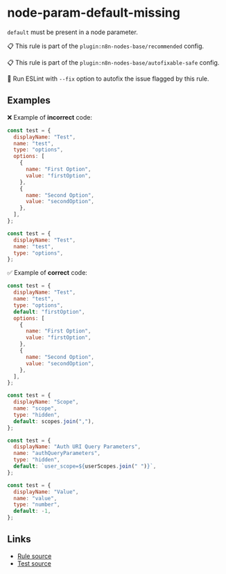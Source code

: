 [//]: # "File generated from a template. Do not edit this file directly."

# node-param-default-missing

`default` must be present in a node parameter.

📋 This rule is part of the `plugin:n8n-nodes-base/recommended` config.

📋 This rule is part of the `plugin:n8n-nodes-base/autofixable-safe` config.

🔧 Run ESLint with `--fix` option to autofix the issue flagged by this rule.

## Examples

❌ Example of **incorrect** code:

```js
const test = {
  displayName: "Test",
  name: "test",
  type: "options",
  options: [
    {
      name: "First Option",
      value: "firstOption",
    },
    {
      name: "Second Option",
      value: "secondOption",
    },
  ],
};

const test = {
  displayName: "Test",
  name: "test",
  type: "options",
};
```

✅ Example of **correct** code:

```js
const test = {
  displayName: "Test",
  name: "test",
  type: "options",
  default: "firstOption",
  options: [
    {
      name: "First Option",
      value: "firstOption",
    },
    {
      name: "Second Option",
      value: "secondOption",
    },
  ],
};

const test = {
  displayName: "Scope",
  name: "scope",
  type: "hidden",
  default: scopes.join(","),
};

const test = {
  displayName: "Auth URI Query Parameters",
  name: "authQueryParameters",
  type: "hidden",
  default: `user_scope=${userScopes.join(" ")}`,
};

const test = {
  displayName: "Value",
  name: "value",
  type: "number",
  default: -1,
};
```

## Links

- [Rule source](../../lib/rules/node-param-default-missing.ts)
- [Test source](../../tests/node-param-default-missing.test.ts)

